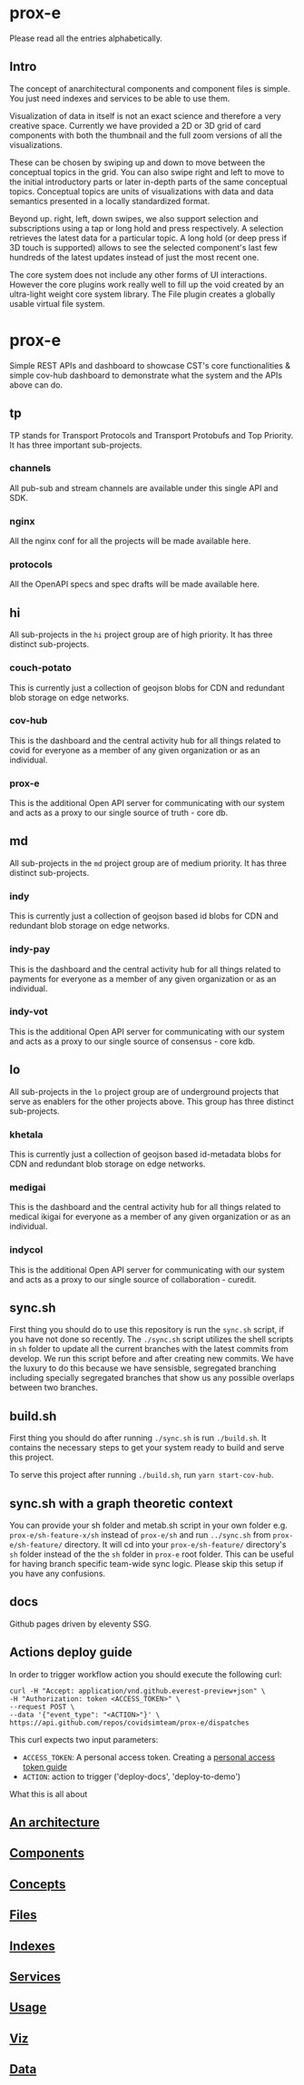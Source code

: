 # prox-e

Please read all the entries alphabetically.

## Intro

The concept of anarchitectural components and component files is simple. You just need indexes and services to be able to use them.

Visualization of data in itself is not an exact science and therefore a very creative space. Currently we have provided a 2D or 3D grid of card components with both the thumbnail and the full zoom versions of all the visualizations.

These can be chosen by swiping up and down to move between the conceptual topics in the grid. You can also swipe right and left to move to the initial introductory parts or later in-depth parts of the same conceptual topics. Conceptual topics are units of visualizations with data and data semantics presented in a locally standardized format.

Beyond up. right, left, down swipes, we also support selection and subscriptions using a tap or long hold and press respectively.
A selection retrieves the latest data for a particular topic. A long hold (or deep press if 3D touch is supported) allows to see the selected component's last few hundreds of the latest updates instead  of just the most recent one.

The core system does not include any other forms of UI interactions. However the core plugins work really well to fill up the void created by an ultra-light weight core system library. The File plugin creates a globally usable virtual file system.

# prox-e

Simple REST APIs and dashboard to showcase CST's core functionalities & simple cov-hub dashboard to demonstrate what the system and the APIs above can do.

## tp

TP stands for Transport Protocols and Transport Protobufs and Top Priority. It has three important sub-projects.

### channels

All pub-sub and stream channels are available under this single API and SDK.

### nginx

All the nginx conf for all the projects will be made available here. 

### protocols

All the OpenAPI specs and spec drafts will be made available here.

## hi

All sub-projects in the `hi` project group are of high priority. It has three distinct sub-projects.

### couch-potato

This is currently just a collection of geojson blobs for CDN and redundant blob storage on edge networks. 

### cov-hub

This is the dashboard and the central activity hub for all things related to covid for everyone as a member of any given organization or as an individual. 

### prox-e

This is the additional Open API server for communicating with our system and acts as a proxy to our single source of truth - core db.


## md

All sub-projects in the `md` project group are of medium priority. It has three distinct sub-projects.

### indy

This is currently just a collection of geojson based id blobs for CDN and redundant blob storage on edge networks. 

### indy-pay

This is the dashboard and the central activity hub for all things related to payments for everyone as a member of any given organization or as an individual. 

### indy-vot

This is the additional Open API server for communicating with our system and acts as a proxy to our single source of consensus - core kdb.


## lo

All sub-projects in the `lo` project group are of underground projects that serve as enablers for the other projects above. This group has three distinct sub-projects.

### khetala

This is currently just a collection of geojson based id-metadata blobs for CDN and redundant blob storage on edge networks. 

### medigai

This is the dashboard and the central activity hub for all things related to medical ikigai for everyone as a member of any given organization or as an individual. 

### indycol

This is the additional Open API server for communicating with our system and acts as a proxy to our single source of collaboration - curedit.

## sync.sh

First thing you should do to use this repository is run the `sync.sh` script, if you have not done so recently. The `./sync.sh` script utilizes the shell scripts in `sh` folder to update all the current branches with the latest commits from develop. We run this script before and after creating new commits. We have the luxury to do this because we have sensisble, segregated branching including specially segregated branches that show us any possible overlaps between two branches.

## build.sh

First thing you should do after running `./sync.sh` is run `./build.sh`. It contains the necessary steps to get your system ready to build and serve this project.

To serve this project after running `./build.sh`, run `yarn start-cov-hub`.

## sync.sh with a graph theoretic context

You can provide your sh folder and metab.sh script in your own folder e.g. `prox-e/sh-feature-x/sh` instead of `prox-e/sh` and run `../sync.sh` from `prox-e/sh-feature/` directory. It will cd into your `prox-e/sh-feature/` directory's `sh` folder instead of the the `sh` folder in `prox-e` root folder. This can be useful for having branch specific team-wide sync logic. Please skip this setup if you have any confusions.


## docs

Github pages driven by eleventy SSG.

## Actions deploy guide

In order to trigger workflow action you should execute the following curl:

`curl -H "Accept: application/vnd.github.everest-preview+json" \`  
`-H "Authorization: token <ACCESS_TOKEN>" \`  
`--request POST \`  
`--data '{"event_type": "<ACTION>"}' \`  
`https://api.github.com/repos/covidsimteam/prox-e/dispatches`

This curl expects two input parameters:

- `ACCESS_TOKEN`: A personal access token. Creating a [personal access token guide](https://help.github.com/en/github/authenticating-to-github/creating-a-personal-access-token-for-the-command-line)  
- `ACTION`: action to trigger ('deploy-docs', 'deploy-to-demo')



What this is all about

## [An architecture]('anarchitecture/index.html')

## [Components]('components/index.html')

## [Concepts]('concepts/index.html')

## [Files]('files/index.html')

## [Indexes]('indexes/index.html')

## [Services]('services/index.html')

## [Usage]('usage/index.html')

## [Viz]('viz.data/index.html')

## [Data]('viz.data/index.html')